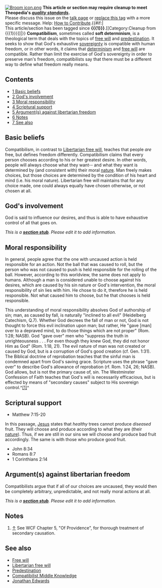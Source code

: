 [![Broom icon.png](images/thumb/9/90/Broom_icon.png/30px-Broom_icon.png.pagespeed.ce.3MDzK_R-j-.png)](http://www.theopedia.com/File:Broom_icon.png)
**This article or section may require cleanup to meet Theopedia's *[quality standards](http://www.theopedia.com/Theopedia:Writing_guide "Theopedia:Writing guide")*.**  
Please discuss this issue on the
[talk page](http://www.theopedia.com/Talk:Compatibilism "Talk:Compatibilism")
or [replace this tag](index.php?title=Compatibilism&action=edit)
with a more specific message. Help:
[How to Contribute](http://www.theopedia.com/Help:How_to_contribute "Help:How to contribute").{{\#if:|  
This article/section has been tagged since
**{{{1}}}**.[[Category:Cleanup from {{{1}}}]]|}}
**Compatibilism**, sometimes called **soft determinism**, is a
theological term that deals with the topics of
[free will](Free_will "Free will") and
[predestination](Predestination "Predestination"). It seeks to show
that God's exhaustive
[sovereignty](Sovereignty_of_God "Sovereignty of God") is
compatible with human freedom, or in other words, it claims that
[determinism](index.php?title=Determinism&action=edit&redlink=1 "Determinism (page does not exist)")
and [free will](Free_will "Free will") are compatible. Rather than
limit the exercise of God's sovereignty in order to preserve man's
freedom, compatibilists say that there must be a different way to
define what freedom really means.

## Contents

-   [1 Basic beliefs](#Basic_beliefs)
-   [2 God's involvement](#God.27s_involvement)
-   [3 Moral responsibility](#Moral_responsibility)
-   [4 Scriptural support](#Scriptural_support)
-   [5 Argument(s) against libertarian freedom](#Argument.28s.29_against_libertarian_freedom)
-   [6 Notes](#Notes)
-   [7 See also](#See_also)

## Basic beliefs

Compatibilism, in contrast to
[Libertarian free will](Libertarian_free_will "Libertarian free will"),
teaches that people *are* free, but defines freedom differently.
Compatibilism claims that every person chooses according to his or
her greatest desire. In other words, people will always choose what
they want-- and what they want is determined by (and consistent
with) their moral [nature](Nature "Nature"). Man freely makes
choices, but those choices are determined by the condition of his
heart and mind (i.e. his moral nature). Libertarian free will
maintains that for any choice made, one could always equally have
chosen otherwise, or not chosen at all.

## God's involvement

God is said to influence our desires, and thus is able to have
exhaustive control of all that goes on.

*This is a **[section stub](http://www.theopedia.com/Category:Theopedia_sectionstubs "Category:Theopedia sectionstubs")**. Please edit it to add information.*
## Moral responsibility

In general, people agree that the one with uncaused action is held
responsible for an action. Not the ball that was caused to roll,
but the person who was not caused to push is held responsible for
the rolling of the ball. However, according to this worldview, the
same does not apply to humans. Although a man is considered unable
to choose against his desires, which are caused by his sin nature
or God's intervention, the moral responsibility of sin lies with
him. He chose to do it, therefore he is held responsible. Not what
caused him to choose, but he that chooses is held responsible.

This understanding of moral responsibility absolves God of
authorship of sin; man, as caused by fall, is naturally "inclined
to all evil" (Heidelberg Catechism, Q.7). Whether God decrees the
fall of man or not, God is not thought to force this evil
inclination upon man; but rather, He "gave [man] over to a depraved
mind, to do those things which are not proper" (Rom. 1:28; NASB).
God "gave over" men who "suppress the truth in unrighteousness . .
. For even though they knew God, they did not honor Him as God"
(Rom. 1:18, 21). The evil nature of man was not created or caused
by God, but is a corruption of God's good creation (cf. Gen. 1:31).
The Biblical doctrine of reprobation teaches that the sinful man is
condemned apart from God's saving grace. Scripture uses the phrase
"gave over" to describe God's allowance of reprobation (rf. Rom.
1:24, 26; NASB). God allows, but is not the primary cause of, sin.
The Westminster Confession of Faith teaches that God's will is
necessarily efficacious, but is effected by means of "secondary
causes" subject to His sovereign control.^[[1]](#note-0)^

## Scriptural support

-   Matthew 7:15-20

In this passage, [Jesus](Jesus "Jesus") states that *healthy* trees
cannot produce *diseased* fruit. They will choose and produce
according to what they are (their [nature](Nature "Nature")). Thus,
if we are still in our sins we will choose and produce bad fruit
accordingly. The same is with those who produce good fruit.

-   John 8:34
-   Romans 8:7
-   1 Corinthians 2:14

## Argument(s) against libertarian freedom

Compatibilists argue that if all of our choices are uncaused, they
would then be completely arbitrary, unpredictable, and not really
moral actions at all.

*This is a **[section stub](http://www.theopedia.com/Category:Theopedia_sectionstubs "Category:Theopedia sectionstubs")**. Please edit it to add information.*
## Notes

1.  [↑](#ref-0) See WCF Chapter 5, "Of Providence", for thorough
    treatment of secondary causation.

## See also

-   [Free will](Free_will "Free will")
-   [Libertarian free will](Libertarian_free_will "Libertarian free will")
-   [Predestination](Predestination "Predestination")
-   [Compatibilist Middle Knowledge](Compatibilist_Middle_Knowledge "Compatibilist Middle Knowledge")
-   [Jonathan Edwards](Jonathan_Edwards "Jonathan Edwards")



